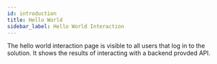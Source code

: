 ```yaml
---
id: introduction
title: Hello World
sidebar_label: Hello World Interaction
---
```


The hello world interaction page is visible to all users that log in to the solution. It shows the results of interacting with a backend provded API.
